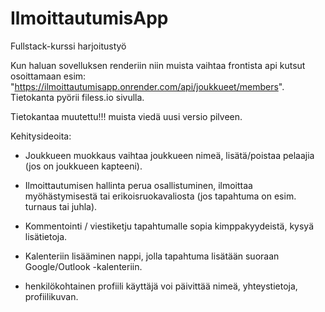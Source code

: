 # IlmoittautumisApp

Fullstack-kurssi harjoitustyö

Kun haluan sovelluksen renderiin niin muista vaihtaa frontista api kutsut osoittamaan esim: "https://ilmoittautumisapp.onrender.com/api/joukkueet/members".
Tietokanta pyörii filess.io sivulla.

Tietokantaa muutettu!!! muista viedä uusi versio pilveen.

Kehitysideoita:

- Joukkueen muokkaus
  vaihtaa joukkueen nimeä, lisätä/poistaa pelaajia (jos on joukkueen kapteeni).

- Ilmoittautumisen hallinta
  perua osallistuminen, ilmoittaa myöhästymisestä tai erikoisruokavaliosta (jos tapahtuma on esim. turnaus tai juhla).

- Kommentointi / viestiketju tapahtumalle
  sopia kimppakyydeistä, kysyä lisätietoja.

- Kalenteriin lisääminen
  nappi, jolla tapahtuma lisätään suoraan Google/Outlook -kalenteriin.

- henkilökohtainen profiili
  käyttäjä voi päivittää nimeä, yhteystietoja, profiilikuvan.
